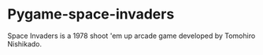 # Pygame-space-invaders
Space Invaders is a 1978 shoot 'em up arcade game developed by Tomohiro Nishikado.
